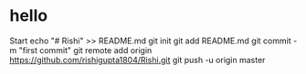 # hello
Start 
echo "# Rishi" >> README.md
git init
git add README.md
git commit -m "first commit"
git remote add origin https://github.com/rishigupta1804/Rishi.git
git push -u origin master
